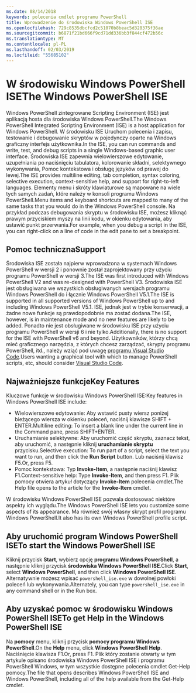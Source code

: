 ```yaml
---
ms.date: 08/14/2018
keywords: polecenia cmdlet programu PowerShell
title: Wprowadzenie do środowiska Windows PowerShell ISE
ms.openlocfilehash: 729c8535dbcfcd2c51070b8beac5d328375f36ae
ms.sourcegitcommit: b6871f21bd666f9cd71dd336bb3f844cf472b56c
ms.translationtype: MT
ms.contentlocale: pl-PL
ms.lasthandoff: 02/03/2019
ms.locfileid: "55685102"
---
```

# <a name="the-windows-powershell-ise"></a><span data-ttu-id="99d28-103">W środowisku Windows PowerShell ISE</span><span class="sxs-lookup"><span data-stu-id="99d28-103">The Windows PowerShell ISE</span></span>

<span data-ttu-id="99d28-104">Windows PowerShell zintegrowane Scripting Environment (ISE) jest aplikacją hosta dla środowiska Windows PowerShell.</span><span class="sxs-lookup"><span data-stu-id="99d28-104">The Windows PowerShell Integrated Scripting Environment (ISE) is a host application for Windows PowerShell.</span></span> <span data-ttu-id="99d28-105">W środowisku ISE Uruchom polecenia i zapisu, testowanie i debugowanie skryptów w pojedynczy oparte na Windows graficzny interfejs użytkownika.</span><span class="sxs-lookup"><span data-stu-id="99d28-105">In the ISE, you can run commands and write, test, and debug scripts in a single Windows-based graphic user interface.</span></span> <span data-ttu-id="99d28-106">Środowiska ISE zapewnia wielowierszowe edytowanie, uzupełniania po naciśnięciu tabulatora, kolorowanie składni, selektywnego wykonywania, Pomoc kontekstowa i obsługę języków od prawej do lewej.</span><span class="sxs-lookup"><span data-stu-id="99d28-106">The ISE provides multiline editing, tab completion, syntax coloring, selective execution, context-sensitive help, and support for right-to-left languages.</span></span> <span data-ttu-id="99d28-107">Elementy menu i skróty klawiaturowe są mapowane na wiele tych samych zadań, które należy w konsoli programu Windows PowerShell.</span><span class="sxs-lookup"><span data-stu-id="99d28-107">Menu items and keyboard shortcuts are mapped to many of the same tasks that you would do in the Windows PowerShell console.</span></span> <span data-ttu-id="99d28-108">Na przykład podczas debugowania skryptu w środowisku ISE, możesz kliknąć prawym przyciskiem myszy na linii kodu, w okienku edytowania, aby ustawić punkt przerwania.</span><span class="sxs-lookup"><span data-stu-id="99d28-108">For example, when you debug a script in the ISE, you can right-click on a line of code in the edit pane to set a breakpoint.</span></span>

## <a name="support"></a><span data-ttu-id="99d28-109">Pomoc techniczna</span><span class="sxs-lookup"><span data-stu-id="99d28-109">Support</span></span>

<span data-ttu-id="99d28-110">Środowiska ISE została najpierw wprowadzona w systemach Windows PowerShell w wersji 2 i ponownie został zaprojektowany przy użyciu programu PowerShell w wersji 3.</span><span class="sxs-lookup"><span data-stu-id="99d28-110">The ISE was first introduced with Windows PowerShell V2 and was re-designed with PowerShell V3.</span></span> <span data-ttu-id="99d28-111">Środowiska ISE jest obsługiwana we wszystkich obsługiwanych wersjach programu Windows PowerShell do i łącznie Windows PowerShell V5.1.</span><span class="sxs-lookup"><span data-stu-id="99d28-111">The ISE is supported in all supported versions of Windows PowerShell up to and including Windows PowerShell V5.1.</span></span> <span data-ttu-id="99d28-112">ISE, jednak jest w trybie konserwacji, a żadne nowe funkcje są prawdopodobnie ma zostać dodana.</span><span class="sxs-lookup"><span data-stu-id="99d28-112">The ISE, however, is in maintenance mode and no new features are likely to be added.</span></span>
<span data-ttu-id="99d28-113">Ponadto nie jest obsługiwane w środowisku ISE przy użyciu programu PowerShell w wersji 6 i nie tylko.</span><span class="sxs-lookup"><span data-stu-id="99d28-113">Additionally, there is no support for the ISE with PowerShell v6 and beyond.</span></span> <span data-ttu-id="99d28-114">Użytkowników, którzy chcą mieć graficznego narzędzia, z których chcesz zarządzać, skrypty programu PowerShell, itd., należy wziąć pod uwagę [programu Visual Studio Code](https://code.visualstudio.com/).</span><span class="sxs-lookup"><span data-stu-id="99d28-114">Users wanting a graphical tool with which to manage PowerShell scripts, etc, should consider [Visual Studio Code](https://code.visualstudio.com/).</span></span>

## <a name="key-features"></a><span data-ttu-id="99d28-115">Najważniejsze funkcje</span><span class="sxs-lookup"><span data-stu-id="99d28-115">Key Features</span></span>

<span data-ttu-id="99d28-116">Kluczowe funkcje w środowisku Windows PowerShell ISE:</span><span class="sxs-lookup"><span data-stu-id="99d28-116">Key features in Windows PowerShell ISE include:</span></span>

- <span data-ttu-id="99d28-117">Wielowierszowe edytowanie: Aby wstawić pusty wiersz poniżej bieżącego wiersza w okienku poleceń, naciśnij klawisze SHIFT + ENTER.</span><span class="sxs-lookup"><span data-stu-id="99d28-117">Multiline editing: To insert a blank line under the current line in the Command pane, press SHIFT+ENTER.</span></span>
- <span data-ttu-id="99d28-118">Uruchamianie selektywne: Aby uruchomić część skryptu, zaznacz tekst, aby uruchomić, a następnie kliknij **uruchamianie skryptu** przycisku.</span><span class="sxs-lookup"><span data-stu-id="99d28-118">Selective execution: To run part of a script, select the text you want to run, and then click the **Run Script** button.</span></span> <span data-ttu-id="99d28-119">Lub naciśnij klawisz F5.</span><span class="sxs-lookup"><span data-stu-id="99d28-119">Or, press F5.</span></span>
- <span data-ttu-id="99d28-120">Pomoc kontekstowa: Typ **Invoke-Item**, a następnie naciśnij klawisz F1.</span><span class="sxs-lookup"><span data-stu-id="99d28-120">Context-sensitive help: Type **Invoke-Item**, and then press F1.</span></span> <span data-ttu-id="99d28-121">Plik pomocy otwiera artykuł dotyczący **Invoke-Item** polecenia cmdlet.</span><span class="sxs-lookup"><span data-stu-id="99d28-121">The Help file opens to the article for the **Invoke-Item** cmdlet.</span></span>

<span data-ttu-id="99d28-122">W środowisku Windows PowerShell ISE pozwala dostosować niektóre aspekty ich wyglądu.</span><span class="sxs-lookup"><span data-stu-id="99d28-122">The Windows PowerShell ISE lets you customize some aspects of its appearance.</span></span> <span data-ttu-id="99d28-123">Ma również swój własny skrypt profil programu Windows PowerShell.</span><span class="sxs-lookup"><span data-stu-id="99d28-123">It also has its own Windows PowerShell profile script.</span></span>

## <a name="to-start-the-windows-powershell-ise"></a><span data-ttu-id="99d28-124">Aby uruchomić program Windows PowerShell ISE</span><span class="sxs-lookup"><span data-stu-id="99d28-124">To start the Windows PowerShell ISE</span></span>

<span data-ttu-id="99d28-125">Kliknij przycisk **Start**, wybierz opcję **programu Windows PowerShell**, a następnie kliknij przycisk **środowiska Windows PowerShell ISE**.</span><span class="sxs-lookup"><span data-stu-id="99d28-125">Click **Start**, select **Windows PowerShell**, and then click **Windows PowerShell ISE**.</span></span>
<span data-ttu-id="99d28-126">Alternatywnie możesz wpisać `powershell_ise.exe` w dowolnej powłoki poleceń lub wykonywania.</span><span class="sxs-lookup"><span data-stu-id="99d28-126">Alternately, you can type `powershell_ise.exe` in any command shell or in the Run box.</span></span>

## <a name="to-get-help-in-the-windows-powershell-ise"></a><span data-ttu-id="99d28-127">Aby uzyskać pomoc w środowisku Windows PowerShell ISE</span><span class="sxs-lookup"><span data-stu-id="99d28-127">To get Help in the Windows PowerShell ISE</span></span>

<span data-ttu-id="99d28-128">Na **pomocy** menu, kliknij przycisk **pomocy programu Windows PowerShell**.</span><span class="sxs-lookup"><span data-stu-id="99d28-128">On the **Help** menu, click **Windows PowerShell Help**.</span></span> <span data-ttu-id="99d28-129">Naciśnięcie klawisza F1.</span><span class="sxs-lookup"><span data-stu-id="99d28-129">Or, press F1.</span></span> <span data-ttu-id="99d28-130">Plik który zostanie otwarty w tym artykule opisano środowiska Windows PowerShell ISE i programu PowerShell Windows, w tym wszystkie dostępne polecenia cmdlet Get-Help pomocy.</span><span class="sxs-lookup"><span data-stu-id="99d28-130">The file that opens describes Windows PowerShell ISE and Windows PowerShell, including all of the help available from the Get-Help cmdlet.</span></span>
